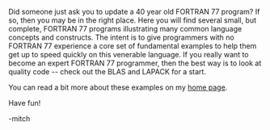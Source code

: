 Did someone just ask you to update a 40 year old FORTRAN 77 program?
If so, then you may be in the right place. Here you will find several
small, but complete, FORTRAN 77 programs illustrating many common
language concepts and constructs. The intent is to give programmers
with no FORTRAN 77 experience a core set of fundamental examples to
help them get up to speed quickly on this venerable language. If you
really want to become an expert FORTRAN 77 programmer, then the best
way is to look at quality code -- check out the BLAS and LAPACK for a
start. 

You can read a bit more about these examples on my [home page](https://www.mitchr.me/SS/exampleCode/F77.html).

Have fun!

-mitch
